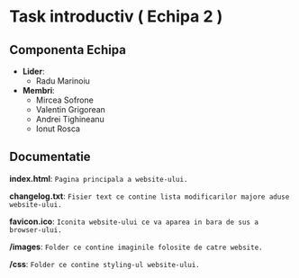 # Task introductiv ( Echipa 2 )
## Componenta Echipa
* **Lider**: 
    * Radu Marinoiu
* **Membri**:
    * Mircea Sofrone 
    * Valentin Grigorean
    * Andrei Tighineanu
    * Ionut Rosca

## Documentatie
**index.html**: `Pagina principala a website-ului.`

**changelog.txt**: `Fisier text ce contine lista modificarilor majore aduse website-ului.`

**favicon.ico**: `Iconita website-ului ce va aparea in bara de sus a browser-ului.`

**/images**: `Folder ce contine imaginile folosite de catre website.`

**/css**: `Folder ce contine styling-ul website-ului.`